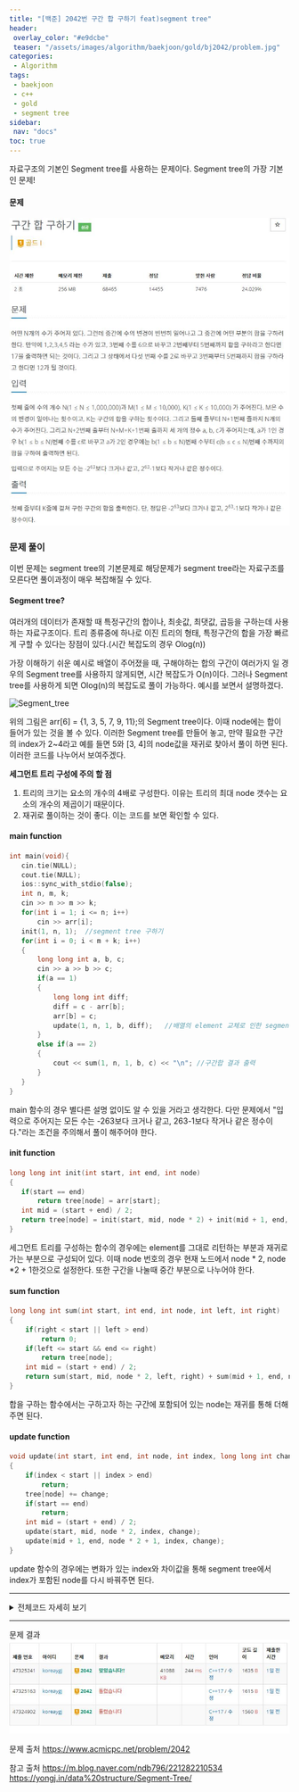 ```yaml
---
title: "[백준] 2042번 구간 합 구하기 feat)segment tree"
header:
 overlay_color: "#e9dcbe"
 teaser: "/assets/images/algorithm/baekjoon/gold/bj2042/problem.jpg"
categories:
 - Algorithm
tags:
 - baekjoon
 - c++
 - gold
 - segment tree
sidebar:
 nav: "docs"
toc: true
---
```


자료구조의 기본인 Segment tree를 사용하는 문제이다. Segment tree의 가장 기본인 문제!

#### 문제
[![2042.cpp](/assets/images/algorithm/baekjoon/gold/bj2042/problem.jpg)](https://www.acmicpc.net/problem/2042)
 

### 문제 풀이

 이번 문제는 segment tree의 기본문제로 해당문제가 segment tree라는 자료구조를 모른다면 풀이과정이 매우 복잡해질 수 있다.

#### Segment tree?

 여러개의 데이터가 존재할 때 특정구간의 합이나, 최솟값, 최댓값, 곱등을 구하는데 사용하는 자료구조이다. 트리 종류중에 하나로 이진 트리의 형태, 특정구간의 합을 가장 빠르게 구할 수 있다는 장점이 있다.(시간 복잡도의 경우 Olog(n))

 가장 이해하기 쉬운 예시로 배열이 주어졌을 때, 구해야하는 합의 구간이 여러가지 일 경우의 Segment tree를 사용하지 않게되면, 시간 복잡도가 O(n)이다. 그러나 Segment tree를 사용하게 되면 Olog(n)의 복잡도로 풀이 가능하다. 예시를 보면서 설명하겠다.

 ![Segment_tree](https://www.geeksforgeeks.org/wp-content/uploads/segment-tree1.png)

 위의 그림은 arr[6] = {1, 3, 5, 7, 9, 11};의 Segment tree이다. 이때 node에는 합이 들어가 있는 것을 볼 수 있다.
 이러한 Segment tree를 만들어 놓고, 만약 필요한 구간의 index가 2~4라고 예를 들면 5와 [3, 4]의 node값을 재귀로 찾아서 풀이 하면 된다. 이러한 코드를 나누어서 보여주겠다.
 
 **세그먼트 트리 구성에 주의 할 점**
 1. 트리의 크기는 요소의 개수의 4배로 구성한다. 이유는 트리의 최대 node 갯수는 요소의 개수의 제곱이기 때문이다.
 2. 재귀로 풀이하는 것이 좋다. 이는 코드를 보면 확인할 수 있다.

#### main function
 ```cpp
int main(void){
    cin.tie(NULL);
    cout.tie(NULL);
    ios::sync_with_stdio(false);
    int n, m, k;
    cin >> n >> m >> k;
    for(int i = 1; i <= n; i++)
        cin >> arr[i];
    init(1, n, 1);  //segment tree 구하기
    for(int i = 0; i < m + k; i++)
    {
        long long int a, b, c;
        cin >> a >> b >> c;
        if(a == 1)
        {
            long long int diff;
            diff = c - arr[b];
            arr[b] = c;
            update(1, n, 1, b, diff);   //배열의 element 교체로 인한 segment tree 업데이트
        }
        else if(a == 2)
        {
            cout << sum(1, n, 1, b, c) << "\n"; //구간합 결과 출력
        }
    }
}
 ```
 main 함수의 경우 별다른 설명 없이도 알 수 있을 거라고 생각한다. 다만 문제에서 "입력으로 주어지는 모든 수는 -263보다 크거나 같고, 263-1보다 작거나 같은 정수이다."라는 조건을 주의해서 풀이 해주어야 한다.

#### init function
 ```cpp
 long long int init(int start, int end, int node)
{
    if(start == end)
        return tree[node] = arr[start];
    int mid = (start + end) / 2;
    return tree[node] = init(start, mid, node * 2) + init(mid + 1, end, node * 2 + 1);
}
```
 세그먼트 트리를 구성하는 함수의 경우에는 element를 그대로 리턴하는 부분과 재귀로 가는 부분으로 구성되어 있다. 이때 node 번호의 경우 현재 노드에서 node * 2, node *2 + 1한것으로 설정한다. 또한 구간을 나눌때 중간 부분으로 나누어야 한다.

#### sum function
```cpp
long long int sum(int start, int end, int node, int left, int right)
{
    if(right < start || left > end)
        return 0;
    if(left <= start && end <= right)
        return tree[node];
    int mid = (start + end) / 2;
    return sum(start, mid, node * 2, left, right) + sum(mid + 1, end, node * 2 + 1, left, right);
}
```
 합을 구하는 함수에서는 구하고자 하는 구간에 포함되어 있는 node는 재귀를 통해 더해주면 된다.

#### update function
```cpp
void update(int start, int end, int node, int index, long long int change)
{
    if(index < start || index > end)
        return;
    tree[node] += change;
    if(start == end)
        return;
    int mid = (start + end) / 2;
    update(start, mid, node * 2, index, change);
    update(mid + 1, end, node * 2 + 1, index, change);
}
```
 update 함수의 경우에는 변화가 있는 index와 차이값을 통해 segment tree에서 index가 포함된 node를 다시 바꿔주면 된다.
 
 -------

 <details>
 <summary>전체코드 자세히 보기</summary>
 <div markdown="1">

```cpp
#include <iostream>
#include <algorithm>
#include <vector>
#include <queue>
using namespace std;
vector<long long int> tree(1000005 * 4, 0);
vector<long long int> arr(1000005, 0);
long long int init(int start, int end, int node)
{
    if(start == end)
        return tree[node] = arr[start];
    int mid = (start + end) / 2;
    return tree[node] = init(start, mid, node * 2) + init(mid + 1, end, node * 2 + 1);
}
long long int sum(int start, int end, int node, int left, int right)
{
    if(right < start || left > end)
        return 0;
    if(left <= start && end <= right)
        return tree[node];
    int mid = (start + end) / 2;
    return sum(start, mid, node * 2, left, right) + sum(mid + 1, end, node * 2 + 1, left, right);
}
void update(int start, int end, int node, int index, long long int change)
{
    if(index < start || index > end)
        return;
    tree[node] += change;
    if(start == end)
        return;
    int mid = (start + end) / 2;
    update(start, mid, node * 2, index, change);
    update(mid + 1, end, node * 2 + 1, index, change);
}
int main(void){
    cin.tie(NULL);
    cout.tie(NULL);
    ios::sync_with_stdio(false);
    int n, m, k;
    cin >> n >> m >> k;
    for(int i = 1; i <= n; i++)
        cin >> arr[i];
    init(1, n, 1);
    for(int i = 0; i < m + k; i++)
    {
        long long int a, b, c;
        cin >> a >> b >> c;
        if(a == 1)
        {
            long long int diff;
            diff = c - arr[b];
            arr[b] = c;
            update(1, n, 1, b, diff);   //배열의 element 교체로 인한 segment tree 업데이트
        }
        else if(a == 2)
        {
            cout << sum(1, n, 1, b, c) << "\n"; //구간합 결과 출력
        }
    }
}
 ```
 </div>
 </details>

------


문제 결과
![result](/assets/images/algorithm/baekjoon/gold/bj2042/result.jpg)

문제 출처
<https://www.acmicpc.net/problem/2042>

참고 출처
<https://m.blog.naver.com/ndb796/221282210534>
<https://yongj.in/data%20structure/Segment-Tree/>
